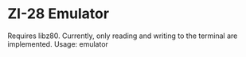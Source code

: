 # ZI-28 Emulator

Requires libz80. Currently, only reading and writing to the terminal are
implemented. Usage: emulator <memImage>
